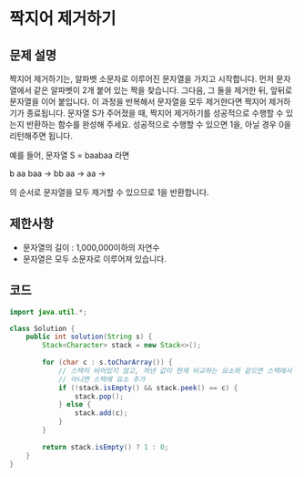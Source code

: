 # 짝지어 제거하기

## 문제 설명
짝지어 제거하기는, 알파벳 소문자로 이루어진 문자열을 가지고 시작합니다. 먼저 문자열에서 같은 알파벳이 2개 붙어 있는 짝을 찾습니다. 그다음, 그 둘을 제거한 뒤, 앞뒤로 문자열을 이어 붙입니다. 이 과정을 반복해서 문자열을 모두 제거한다면 짝지어 제거하기가 종료됩니다. 문자열 S가 주어졌을 때, 짝지어 제거하기를 성공적으로 수행할 수 있는지 반환하는 함수를 완성해 주세요. 성공적으로 수행할 수 있으면 1을, 아닐 경우 0을 리턴해주면 됩니다.

예를 들어, 문자열 S = baabaa 라면

b aa baa → bb aa → aa →

의 순서로 문자열을 모두 제거할 수 있으므로 1을 반환합니다.

## 제한사항
- 문자열의 길이 : 1,000,000이하의 자연수
- 문자열은 모두 소문자로 이루어져 있습니다.

## 코드
```java
import java.util.*;

class Solution {
    public int solution(String s) {  
        Stack<Character> stack = new Stack<>();
        
        for (char c : s.toCharArray()) {
            // 스택이 비어있지 않고, 꺼낸 값이 현재 비교하는 요소와 같으면 스택에서 요소 하나 제거
            // 아니면 스택에 요소 추가
            if (!stack.isEmpty() && stack.peek() == c) {
                stack.pop();
            } else {
                stack.add(c);
            }
        }
        
        return stack.isEmpty() ? 1 : 0;
    }
}
```